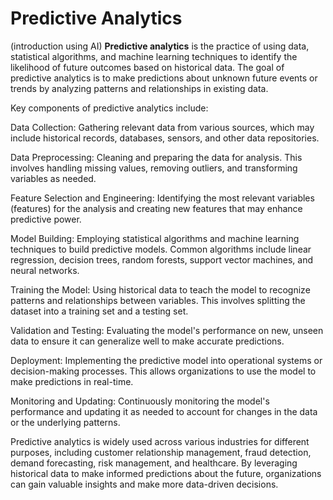 # Predictive Analytics
(introduction using AI)
**Predictive analytics** is the practice of using data, statistical algorithms, and machine learning techniques to identify the likelihood of future outcomes based on historical data. The goal of predictive analytics is to make predictions about unknown future events or trends by analyzing patterns and relationships in existing data.

Key components of predictive analytics include:

Data Collection: Gathering relevant data from various sources, which may include historical records, databases, sensors, and other data repositories.

Data Preprocessing: Cleaning and preparing the data for analysis. This involves handling missing values, removing outliers, and transforming variables as needed.

Feature Selection and Engineering: Identifying the most relevant variables (features) for the analysis and creating new features that may enhance predictive power.

Model Building: Employing statistical algorithms and machine learning techniques to build predictive models. Common algorithms include linear regression, decision trees, random forests, support vector machines, and neural networks.

Training the Model: Using historical data to teach the model to recognize patterns and relationships between variables. This involves splitting the dataset into a training set and a testing set.

Validation and Testing: Evaluating the model's performance on new, unseen data to ensure it can generalize well to make accurate predictions.

Deployment: Implementing the predictive model into operational systems or decision-making processes. This allows organizations to use the model to make predictions in real-time.

Monitoring and Updating: Continuously monitoring the model's performance and updating it as needed to account for changes in the data or the underlying patterns.

Predictive analytics is widely used across various industries for different purposes, including customer relationship management, fraud detection, demand forecasting, risk management, and healthcare. By leveraging historical data to make informed predictions about the future, organizations can gain valuable insights and make more data-driven decisions.
